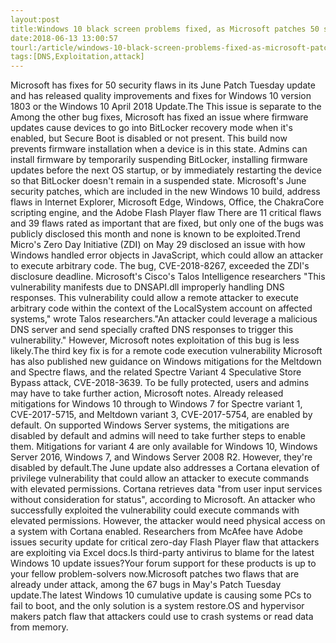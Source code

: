 ```yaml
---
layout:post
title:Windows 10 black screen problems fixed, as Microsoft patches 50 security flaws
date:2018-06-13 13:00:57
tourl:/article/windows-10-black-screen-problems-fixed-as-microsoft-patches-50-security-flaws/
tags:[DNS,Exploitation,attack]
---
```

Microsoft has fixes for 50 security flaws in its June Patch Tuesday update and has released quality improvements and fixes for Windows 10 version 1803 or the Windows 10 April 2018 Update.The This issue is separate to the Among the other bug fixes, Microsoft has fixed an issue where firmware updates cause devices to go into BitLocker recovery mode when it's enabled, but Secure Boot is disabled or not present. This build now prevents firmware installation when a device is in this state. Admins can install firmware by temporarily suspending BitLocker, installing firmware updates before the next OS startup, or by immediately restarting the device so that BitLocker doesn't remain in a suspended state. Microsoft's June security patches, which are included in the new Windows 10 build, address flaws in Internet Explorer, Microsoft Edge, Windows, Office, the ChakraCore scripting engine, and the Adobe Flash Player flaw There are 11 critical flaws and 39 flaws rated as important that are fixed, but only one of the bugs was publicly disclosed this month and none is known to be exploited.Trend Micro's Zero Day Initiative (ZDI) on May 29 disclosed an issue with how Windows handled error objects in JavaScript, which could allow an attacker to execute arbitrary code. The bug, CVE-2018-8267, exceeded the ZDI's disclosure deadline. Microsoft's Cisco's Talos Intelligence researchers "This vulnerability manifests due to DNSAPI.dll improperly handling DNS responses. This vulnerability could allow a remote attacker to execute arbitrary code within the context of the LocalSystem account on affected systems," wrote Talos researchers."An attacker could leverage a malicious DNS server and send specially crafted DNS responses to trigger this vulnerability." However, Microsoft notes exploitation of this bug is less likely.The third key fix is for a remote code execution vulnerability Microsoft has also published new guidance on Windows mitigations for the Meltdown and Spectre flaws, and the related Spectre Variant 4 Speculative Store Bypass attack, CVE-2018-3639. To be fully protected, users and admins may have to take further action, Microsoft notes. Already released mitigations for Windows 10 through to Windows 7 for Spectre variant 1, CVE-2017-5715, and Meltdown variant 3, CVE-2017-5754, are enabled by default. On supported Windows Server systems, the mitigations are disabled by default and admins will need to take further steps to enable them. Mitigations for variant 4 are only available for Windows 10, Windows Server 2016, Windows 7, and Windows Server 2008 R2. However, they're disabled by default.The June update also addresses a Cortana elevation of privilege vulnerability that could allow an attacker to execute commands with elevated permissions. Cortana retrieves data "from user input services without consideration for status", according to Microsoft. An attacker who successfully exploited the vulnerability could execute commands with elevated permissions. However, the attacker would need physical access on a system with Cortana enabled. Researchers from McAfee have Adobe issues security update for critical zero-day Flash Player flaw that attackers are exploiting via Excel docs.Is third-party antivirus to blame for the latest Windows 10 update issues?Your forum support for these products is up to your fellow problem-solvers now.Microsoft patches two flaws that are already under attack, among the 67 bugs in May's Patch Tuesday update.The latest Windows 10 cumulative update is causing some PCs to fail to boot, and the only solution is a system restore.OS and hypervisor makers patch flaw that attackers could use to crash systems or read data from memory.